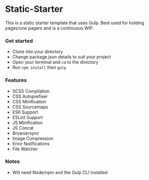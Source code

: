 # Static-Starter
This is a static starter template that uses Gulp. Best used for holding pages/one pagers and is a continuous WIP.

### Get started
- Clone into your directory
- Change package.json details to suit your project
- Open your terminal and `cd` to the directory
- Run `npm install` then `gulp`

### Features
- SCSS Compilation
- CSS Autoprefixer
- CSS Minification
- CSS Sourcemaps
- ES6 Support
- ESLint Support
- JS Minification
- JS Concat
- Browsersync
- Image Compression
- Error Notifications
- File Watcher

### Notes
- Will need Node/npm and the Gulp CLI installed

